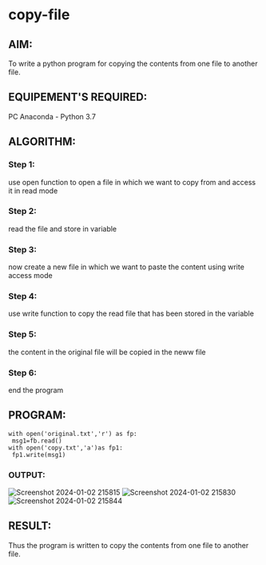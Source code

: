 # copy-file
## AIM:
To write a python program for copying the contents from one file to another file.
## EQUIPEMENT'S REQUIRED: 
PC
Anaconda - Python 3.7
## ALGORITHM: 
### Step 1:
use open function to open a file in which we want to copy from and access it in read mode
### Step 2: 
 read the file and store in variable
### Step 3: 
now create a new file in which we want to paste the content using write access mode
### Step 4:  
use write function to copy the read file that has been stored in the variable
### Step 5: 
the content in the original file will be copied in the neww file
### Step 6: 
end the program
## PROGRAM:
```
with open('original.txt','r') as fp:
 msg1=fb.read()
with open('copy.txt','a')as fp1:
 fp1.write(msg1)
```
### OUTPUT:
![Screenshot 2024-01-02 215815](https://github.com/Harishragaventhira/copy-file/assets/145548269/77769b10-f588-4fd2-ab1e-4311b8b2ec5f)
![Screenshot 2024-01-02 215830](https://github.com/Harishragaventhira/copy-file/assets/145548269/9b521508-fa76-4ae2-92ea-a2901b043c88)
![Screenshot 2024-01-02 215844](https://github.com/Harishragaventhira/copy-file/assets/145548269/c7e8bf05-6d07-4b52-969b-4c58b3eec8a3)





## RESULT:
Thus the program is written to copy the contents from one file to another file.
